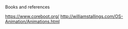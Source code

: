 Books and references


https://www.coreboot.org/
http://williamstallings.com/OS-Animation/Animations.html
